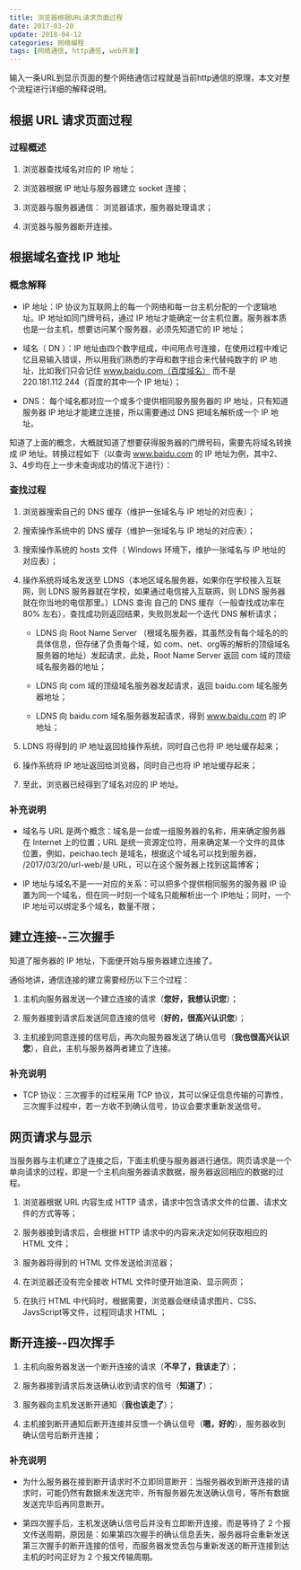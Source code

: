 ```yaml
---
title: 浏览器根据URL请求页面过程
date: 2017-03-20
update: 2018-04-12
categories: 网络编程
tags: [网络通信, http通信, web开发]
---
```


输入一条URL到显示页面的整个网络通信过程就是当前http通信的原理，本文对整个流程进行详细的解释说明。

<!--more-->

## 根据 URL 请求页面过程

### 过程概述

1.  浏览器查找域名对应的 IP 地址；

2.  浏览器根据 IP 地址与服务器建立 socket 连接；

3.  浏览器与服务器通信： 浏览器请求，服务器处理请求；

4.  浏览器与服务器断开连接。


## 根据域名查找 IP 地址

### 概念解释

*  IP 地址：IP 协议为互联网上的每一个网络和每一台主机分配的一个逻辑地址。IP 地址如同门牌号码，通过 IP 地址才能确定一台主机位置。服务器本质也是一台主机，想要访问某个服务器，必须先知道它的 IP 地址；

*  域名（ DN ）：IP 地址由四个数字组成，中间用点号连接，在使用过程中难记忆且易输入错误，所以用我们熟悉的字母和数字组合来代替纯数字的 IP 地址，比如我们只会记住 www.baidu.com（百度域名） 而不是 220.181.112.244（百度的其中一个 IP 地址）；

*  DNS： 每个域名都对应一个或多个提供相同服务服务器的 IP 地址，只有知道服务器 IP 地址才能建立连接，所以需要通过 DNS 把域名解析成一个 IP 地址。

知道了上面的概念，大概就知道了想要获得服务器的门牌号码，需要先将域名转换成 IP 地址。转换过程如下（以查询 www.baidu.com 的 IP 地址为例，其中2、3、4步均在上一步未查询成功的情况下进行）：

### 查找过程

1.  浏览器搜索自己的 DNS 缓存（维护一张域名与 IP 地址的对应表）；

2.  搜索操作系统中的 DNS 缓存（维护一张域名与 IP 地址的对应表）；

3.  搜索操作系统的  hosts 文件（ Windows 环境下，维护一张域名与 IP 地址的对应表）；

4.  操作系统将域名发送至 LDNS（本地区域名服务器，如果你在学校接入互联网，则 LDNS 服务器就在学校，如果通过电信接入互联网，则 LDNS 服务器就在你当地的电信那里。）LDNS 查询 自己的 DNS 缓存（一般查找成功率在 80% 左右），查找成功则返回结果，失败则发起一个迭代 DNS 解析请求；

    *  LDNS 向 Root Name Server （根域名服务器，其虽然没有每个域名的的具体信息，但存储了负责每个域，如 com、net、org等的解析的顶级域名服务器的地址）发起请求，此处，Root Name Server 返回 com 域的顶级域名服务器的地址；
        
    *  LDNS 向 com 域的顶级域名服务器发起请求，返回 baidu.com 域名服务器地址；
        
    *  LDNS 向 baidu.com 域名服务器发起请求，得到 www.baidu.com 的 IP 地址；

5.  LDNS 将得到的 IP 地址返回给操作系统，同时自己也将 IP 地址缓存起来；

6.  操作系统将 IP 地址返回给浏览器，同时自己也将 IP 地址缓存起来；

7.  至此，浏览器已经得到了域名对应的 IP 地址。

### 补充说明

*  域名与 URL 是两个概念：域名是一台或一组服务器的名称，用来确定服务器在 Internet 上的位置；URL 是统一资源定位符，用来确定某一个文件的具体位置，例如，peichao.tech 是域名，根据这个域名可以找到服务器， /2017/03/20/url-web/是 URL，可以在这个服务器上找到这篇博客；

*  IP 地址与域名不是一一对应的关系：可以把多个提供相同服务的服务器 IP 设置为同一个域名，但在同一时刻一个域名只能解析出一个 IP地址；同时，一个 IP 地址可以绑定多个域名，数量不限；

## 建立连接--三次握手

知道了服务器的 IP 地址，下面便开始与服务器建立连接了。

通俗地讲，通信连接的建立需要经历以下三个过程：

1.  主机向服务器发送一个建立连接的请求（**您好，我想认识您**）；

2.  服务器接到请求后发送同意连接的信号（**好的，很高兴认识您**）；

3.  主机接到同意连接的信号后，再次向服务器发送了确认信号（**我也很高兴认识您**），自此，主机与服务器两者建立了连接。

### 补充说明

*  TCP 协议：三次握手的过程采用 TCP 协议，其可以保证信息传输的可靠性，三次握手过程中，若一方收不到确认信号，协议会要求重新发送信号。

## 网页请求与显示

当服务器与主机建立了连接之后，下面主机便与服务器进行通信。网页请求是一个单向请求的过程，即是一个主机向服务器请求数据，服务器返回相应的数据的过程。

1.  浏览器根据 URL 内容生成 HTTP 请求，请求中包含请求文件的位置、请求文件的方式等等；

2.  服务器接到请求后，会根据 HTTP 请求中的内容来决定如何获取相应的 HTML 文件；

3.  服务器将得到的 HTML 文件发送给浏览器；

4.  在浏览器还没有完全接收 HTML 文件时便开始渲染、显示网页；

5.  在执行 HTML 中代码时，根据需要，浏览器会继续请求图片、CSS、JavsScript等文件，过程同请求 HTML ；

## 断开连接--四次挥手

1.  主机向服务器发送一个断开连接的请求（**不早了，我该走了**）；

2.  服务器接到请求后发送确认收到请求的信号（**知道了**）；

3.  服务器向主机发送断开通知（**我也该走了**）；

4.  主机接到断开通知后断开连接并反馈一个确认信号（**嗯，好的**），服务器收到确认信号后断开连接；

### 补充说明

*  为什么服务器在接到断开请求时不立即同意断开：当服务器收到断开连接的请求时，可能仍然有数据未发送完毕，所有服务器先发送确认信号，等所有数据发送完毕后再同意断开。

*  第四次握手后，主机发送确认信号后并没有立即断开连接，而是等待了 2 个报文传送周期，原因是：如果第四次握手的确认信息丢失，服务器将会重新发送第三次握手的断开连接的信号，而服务器发觉丢包与重新发送的断开连接到达主机的时间正好为 2 个报文传输周期。